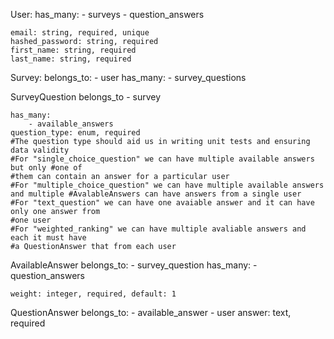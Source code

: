 User:
    has_many: 
        - surveys
        - question_answers
    
    email: string, required, unique
    hashed_password: string, required
    first_name: string, required
    last_name: string, required

Survey:
    belongs_to: 
        - user
    has_many:
        - survey_questions
        
SurveyQuestion
    belongs_to
        - survey

    has_many:
        - available_answers
    question_type: enum, required
    #The question type should aid us in writing unit tests and ensuring data validity
    #For "single_choice_question" we can have multiple available answers but only #one of 
    #them can contain an answer for a particular user
    #For "multiple_choice_question" we can have multiple available answers and multiple #AvalableAnswers can have answers from a single user
    #For "text_question" we can have one avaiable answer and it can have only one answer from
    #one user
    #For "weighted_ranking" we can have multiple avaliable answers and each it must have
    #a QuestionAnswer that from each user
    
AvailableAnswer
    belongs_to:
        - survey_question
    has_many:
        - question_answers

    weight: integer, required, default: 1

QuestionAnswer
    belongs_to:
        - available_answer
        - user 
    answer: text, required
